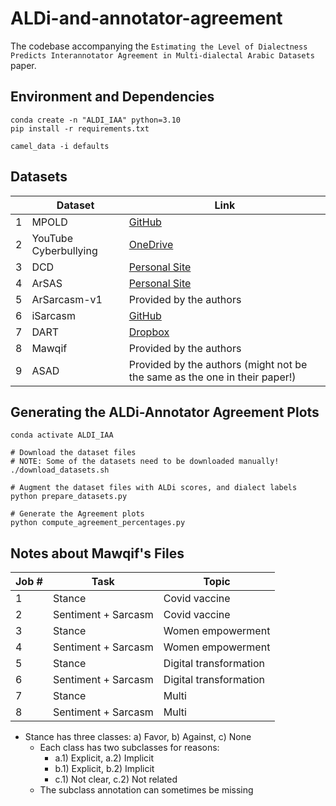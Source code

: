 # ALDi-and-annotator-agreement

The codebase accompanying the `Estimating the Level of Dialectness Predicts Interannotator Agreement in Multi-dialectal Arabic Datasets` paper.

## Environment and Dependencies
```
conda create -n "ALDI_IAA" python=3.10
pip install -r requirements.txt

camel_data -i defaults
```

## Datasets
|| Dataset  | Link  |
|---|---|---|
1| MPOLD | [GitHub](https://github.com/shammur/Arabic-Offensive-Multi-Platform-SocialMedia-Comment-Dataset/raw/master/data/Arabic_offensive_comment_detection_annotation_4000_selected.xlsx)  |
2| YouTube Cyberbullying  | [OneDrive](https://onedrive.live.com/?authkey=%21ACDXj%5FZNcZPqzy0&cid=6EF6951FBF8217F9&id=6EF6951FBF8217F9%21110&parId=6EF6951FBF8217F9%21105&o=OneUp) |
3| DCD | [Personal Site](http://alt.qcri.org/~hmubarak/offensive/AJCommentsClassification-CF.xlsx) |
4| ArSAS| [Personal Site](https://homepages.inf.ed.ac.uk/wmagdy/Resources/ArSAS.zip) |
5| ArSarcasm-v1 | Provided by the authors |
6| iSarcasm | [GitHub](https://raw.githubusercontent.com/iabufarha/arabic-dialect-familiarity/main/dialect_familiarity_sarcasm.csv)|
7| DART | [Dropbox](https://www.dropbox.com/s/jslg6fzxeu47flu/DART.zip?dl=0) |
8| Mawqif | Provided by the authors |
9| ASAD | Provided by the authors (might not be the same as the one in their paper!) |

## Generating the ALDi-Annotator Agreement Plots
```
conda activate ALDI_IAA

# Download the dataset files
# NOTE: Some of the datasets need to be downloaded manually!
./download_datasets.sh

# Augment the dataset files with ALDi scores, and dialect labels
python prepare_datasets.py

# Generate the Agreement plots
python compute_agreement_percentages.py
```

## Notes about Mawqif's Files
|   Job #  |   Task                 |   Topic                   |
|----------|------------------------|---------------------------|
|   1      |   Stance               |   Covid vaccine           |
|   2      |   Sentiment + Sarcasm  |   Covid vaccine           |
|   3      |   Stance               |   Women empowerment       |
|   4      |   Sentiment + Sarcasm  |   Women empowerment       |
|   5      |   Stance               |   Digital transformation  |
|   6      |   Sentiment + Sarcasm  |   Digital transformation  |
|   7      |   Stance               |   Multi                   |
|   8      |   Sentiment + Sarcasm  |   Multi                   |

- Stance has three classes: a) Favor, b) Against, c) None
    - Each class has two subclasses for reasons:
        - a.1) Explicit, a.2) Implicit
        - b.1) Explicit, b.2) Implicit
        - c.1) Not clear, c.2) Not related
    - The subclass annotation can sometimes be missing
